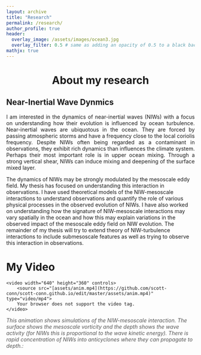 ```yaml
---
layout: archive
title: "Research"
permalink: /research/
author_profile: true
header:
  overlay_image: /assets/images/ocean3.jpg
  overlay_filter: 0.5 # same as adding an opacity of 0.5 to a black background
mathjx: true
---
```

# <center> About my research</center> 

## Near-Inertial Wave Dynmics 
<p align="justify">
I am interested in the dynamics of near-inertial waves (NIWs) with a focus on understanding how their evolution is influenced by ocean turbulence. Near-inertial waves are ubiquotous in the ocean. They are forced by passing atmospheric storms and have a frequency close to the local coriolis frequency. Despite NIWs often being regarded as a contaminant in observations, they exhibit rich dynamics than influences the climate system. Perhaps their most important role is in upper ocean mixing. Through a strong vertical shear, NIWs can induce mixing and deepening of the surface mixed layer. 

The dynamics of NIWs may be strongly modulated by the mesoscale eddy field. My thesis has focused on understanding this interaction in observations. I have used theoretical models of the NIW-mesoscale interactions to understand observations and quantify the role of various physical processes in the observed evolution of NIWs. I have also worked on understanding how the signature of NIW-mesoscale interactions may vary spatially in the ocean and how this may explain variations in the observed impact of the mesoscale eddy field on NIW evolution. The remainder of my thesis will try to extend theory of NIW-turbulence interactions to include submesoscale features as well as trying to observe this interaction in observations.

<head>
    <meta charset="utf-8">
    <title>YBJ Simulation</title>
</head>
<body>
    <h1>My Video</h1>
    
    <video width="640" height="360" controls>
        <source src="[assets/anim.mp4](https://github.com/scott-conn/scott-conn.github.io/edit/master/assets/anim.mp4)" type="video/mp4">
        Your browser does not support the video tag.
    </video>
</body>
<p style="font-style: italic; font-size: 14px; color: #555;">This animation shows simulations of the NIW-mesoscale interaction. The surface shows the mesoscale vorticity and the depth shows the wave activity (for NIWs this is proportional to the wave kinetic energy). There is rapid concentration of NIWs into anticyclones where they can propagate to depth.:</p>


